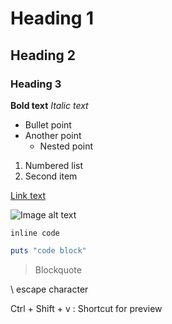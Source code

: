 # Heading 1
## Heading 2
### Heading 3

**Bold text**
*Italic text*

- Bullet point
- Another point
  - Nested point

1. Numbered list
2. Second item

[Link text](URL)

![Image alt text](image-url)

`inline code`

```ruby
puts "code block"
```

> Blockquote

\ escape character

Ctrl + Shift + v : Shortcut for preview